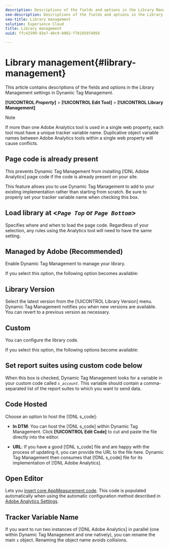 ```yaml
---
description: Descriptions of the fields and options in the Library Management settings in Dynamic Tag Management.
seo-description: Descriptions of the fields and options in the Library Management settings in Dynamic Tag Management.
seo-title: Library management
solution: Experience Cloud
title: Library management
uuid: ffc42599-93e7-40c9-8082-f781858f4056

---
```


# Library management{#library-management}

This article contains descriptions of the fields and options in the Library Management settings in Dynamic Tag Management.

 **[!UICONTROL  *Property*]** > **[!UICONTROL Edit Tool]** > **[!UICONTROL Library Management]**

>[!NOTE]
>
>If more than one Adobe Analytics tool is used in a single web property, each tool must have a unique tracker variable name. Duplicative object variable names between Adobe Analytics tools within a single web property will cause conflicts.

## Page code is already present

This prevents Dynamic Tag Management from installing [!DNL Adobe Analytics] page code if the code is already present on your site.

This feature allows you to use Dynamic Tag Management to add to your existing implementation rather than starting from scratch. Be sure to properly set your tracker variable name when checking this box.

## Load library at <*`Page Top`* or *`Page Bottom`*>

Specifies where and when to load the page code. Regardless of your selection, any rules using the Analytics tool will need to have the same setting.

## Managed by Adobe (Recommended)

Enable Dynamic Tag Management to manage your library.

If you select this option, the following option becomes available:

## Library Version

Select the latest version from the [!UICONTROL Library Version] menu. Dynamic Tag Management notifies you when new versions are available. You can revert to a previous version as necessary.

## Custom

You can configure the library code.

If you select this option, the following options become available:

## Set report suites using custom code below

When this box is checked, Dynamic Tag Management looks for a variable in your custom code called *`s_account`*. This variable should contain a comma-separated list of the report suites to which you want to send data.

## Code Hosted

Choose an option to host the [!DNL s_code]:

* **In DTM**: You can host the [!DNL s_code] within Dynamic Tag Management. Click **[!UICONTROL Edit Code]** to cut and paste the file directly into the editor. 

* **URL**: If you have a good [!DNL s_code] file and are happy with the process of updating it, you can provide the URL to the file here. Dynamic Tag Management then consumes that [!DNL s_code] file for its implementation of [!DNL Adobe Analytics].

## Open Editor

Lets you [insert core AppMeasurement code](../tools-reference/analytics-dtm.md#section_E497974E41454C979A8C90A84E2FE537). This code is populated automatically when using the automatic configuration method described in [Adobe Analytics Settings](../tools-reference/analytics-dtm.md#concept_FBA6679A0B79490F8296437F11E5E4F8).

## Tracker Variable Name

If you want to run two instances of [!DNL Adobe Analytics] in parallel (one within Dynamic Tag Management and one natively), you can rename the main *`s`* object. Renaming the object name avoids collisions. 

